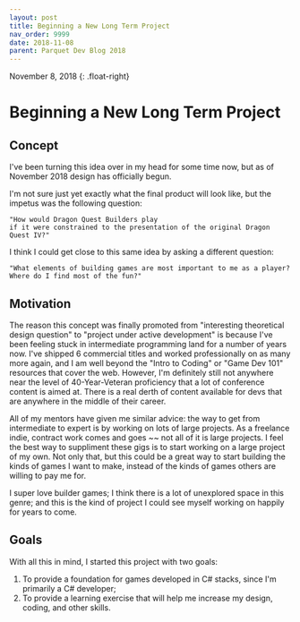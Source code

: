 ```yaml
---
layout: post
title: Beginning a New Long Term Project
nav_order: 9999
date: 2018-11-08
parent: Parquet Dev Blog 2018
---
```

November 8, 2018
{: .float-right}

# Beginning a New Long Term Project

## Concept

I've been turning this idea over in my head for some time now, but as of November 2018 design has officially begun.

I'm not sure just yet exactly what the final product will look like, but the impetus was the following question:

    "How would Dragon Quest Builders play
    if it were constrained to the presentation of the original Dragon Quest IV?"

I think I could get close to this same idea by asking a different question:

    "What elements of building games are most important to me as a player?
    Where do I find most of the fun?"

## Motivation

The reason this concept was finally promoted from "interesting theoretical design question" to "project under active development" is because I've been feeling stuck in intermediate programming land for a number of years now.
I've shipped 6 commercial titles and worked professionally on as many more again, and I am well beyond the "Intro to Coding" or "Game Dev 101" resources that cover the web.
However, I'm definitely still not anywhere near the level of 40-Year-Veteran proficiency that a lot of conference content is aimed at.
There is a real derth of content available for devs that are anywhere in the middle of their career.

All of my mentors have given me similar advice: the way to get from intermediate to expert is by working on lots of large projects.
As a freelance indie, contract work comes and goes ~~ not all of it is large projects.
I feel the best way to suppliment these gigs is to start working on a large project of my own.
Not only that, but this could be a great way to start building the kinds of games I want to make, instead of the kinds of games others are willing to pay me for.

I super love builder games; I think there is a lot of unexplored space in this genre; and this is the kind of project I could see myself working on happily for years to come.

## Goals

With all this in mind, I started this project with two goals:

1. To provide a foundation for games developed in C# stacks, since I'm primarily a C# developer;
2. To provide a learning exercise that will help me increase my design, coding, and other skills.

